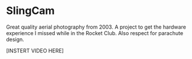 # SlingCam
Great quality aerial photography from 2003.  A project to get the hardware experience I missed while in the Rocket Club.  Also respect for parachute design.


[INSTERT VIDEO HERE]
